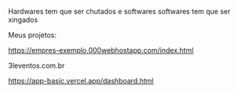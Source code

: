 Hardwares tem que ser chutados e softwares softwares tem que ser xingados


Meus projetos:

https://empres-exemplo.000webhostapp.com/index.html

3leventos.com.br

https://app-basic.vercel.app/dashboard.html

<!--
Esse é um [site](https://empres-exemplo.000webhostapp.com/index.html) que dou umas melhoradas quando tenho vontade 
 


leonardo-felipe-sanchez/leonardo-felipe-sanchez is a ✨ special ✨ repository because its `README.md` (this file) appears on your GitHub profile.
You can click the Preview link to take a look at your changes.
--->
